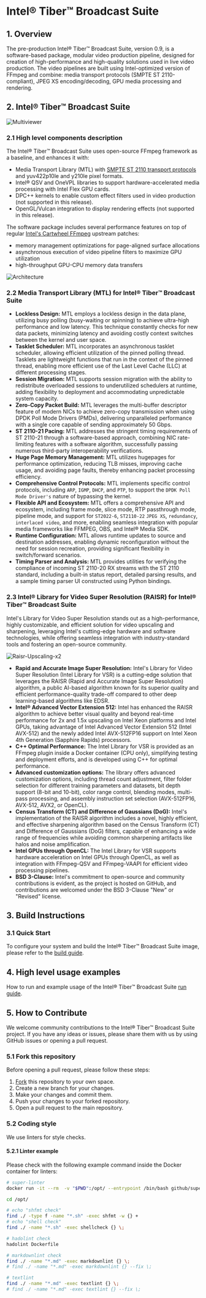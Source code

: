 # Intel® Tiber™ Broadcast Suite

## 1. Overview

The pre-production Intel® Tiber™ Broadcast Suite, version 0.9, is a software-based package, modular video production pipeline, designed for creation of high-performance and high-quality solutions used in live video production.
The video pipelines are built using Intel-optimized version of FFmpeg and combine: media transport protocols (SMPTE ST 2110-compliant), JPEG XS encoding/decoding, GPU media processing and rendering.

## 2. Intel® Tiber™ Broadcast Suite

![Multiviewer](images/all-in-one.png)

### 2.1 High level components description

The Intel® Tiber™ Broadcast Suite uses open-source FFmpeg framework as a baseline, and enhances it with:
- Media Transport Library (MTL) with [SMPTE ST 2110 transport protocols](https://www.smpte.org/standards/st2110) and yuv422p10le and y210le pixel formats.
- Intel® QSV and OneVPL libraries to support hardware-accelerated media processing with Intel Flex GPU cards.
- DPC++ kernels to enable custom effect filters used in video production (not supported in this release).
- OpenGL/Vulcan integration to display rendering effects (not supported in this release).

The software package includes several performance features on top of regular [Intel's Cartwheel FFmpeg](https://github.com/intel/cartwheel-ffmpeg/) upstream patches:
- memory management optimizations for page-aligned surface allocations
- asynchronous execution of video pipeline filters to maximize GPU utilization
- high-throughput GPU-CPU memory data transfers

![Architecture](images/sw-architecture.png)

### 2.2 Media Transport Library (MTL) for Intel® Tiber™ Broadcast Suite

- **Lockless Design:** MTL employs a lockless design in the data plane, utilizing busy polling (busy-waiting or spinning) to achieve ultra-high performance and low latency. This technique constantly checks for new data packets, minimizing latency and avoiding costly context switches between the kernel and user space.
- **Tasklet Scheduler:** MTL incorporates an asynchronous tasklet scheduler, allowing efficient utilization of the pinned polling thread. Tasklets are lightweight functions that run in the context of the pinned thread, enabling more efficient use of the Last Level Cache (LLC) at different processing stages.
- **Session Migration:** MTL supports session migration with the ability to redistribute overloaded sessions to underutilized schedulers at runtime, adding flexibility to deployment and accommodating unpredictable system capacity.
- **Zero-Copy Packet Build:** MTL leverages the multi-buffer descriptor feature of modern NICs to achieve zero-copy transmission when using DPDK Poll Mode Drivers (PMDs), delivering unparalleled performance with a single core capable of sending approximately 50 Gbps.
- **ST 2110-21 Pacing:** MTL addresses the stringent timing requirements of ST 2110-21 through a software-based approach, combining NIC rate-limiting features with a software algorithm, successfully passing numerous third-party interoperability verifications.
- **Huge Page Memory Management:** MTL utilizes hugepages for performance optimization, reducing TLB misses, improving cache usage, and avoiding page faults, thereby enhancing packet processing efficiency.
- **Comprehensive Control Protocols:** MTL implements specific control protocols, including `ARP`, `IGMP`, `DHCP`, and `PTP`, to support the `DPDK Poll Mode Driver's` nature of bypassing the kernel.
- **Flexible API and Ecosystem:** MTL offers a comprehensive API and ecosystem, including frame mode, slice mode, RTP passthrough mode, pipeline mode, and support for `ST2022-6`, `ST2110-22` `JPEG XS`, `redundancy`, `interlaced video`, and more, enabling seamless integration with popular media frameworks like FFMPEG, OBS, and Intel® Media SDK.
- **Runtime Configuration:** MTL allows runtime updates to source and destination addresses, enabling dynamic reconfiguration without the need for session recreation, providing significant flexibility in switch/forward scenarios.
- **Timing Parser and Analysis:** MTL provides utilities for verifying the compliance of incoming ST 2110-20 RX streams with the ST 2110 standard, including a built-in status report, detailed parsing results, and a sample timing parser UI constructed using Python bindings.

### 2.3 Intel® Library for Video Super Resolution (RAISR) for Intel® Tiber™ Broadcast Suite

Intel's Library for Video Super Resolution stands out as a high-performance, highly customizable, and efficient solution for video upscaling and sharpening, leveraging Intel's cutting-edge hardware and software technologies, while offering seamless integration with industry-standard tools and fostering an open-source community.

![Raisr-Upscaling-x2](images/raisr-upscaling.png)

- **Rapid and Accurate Image Super Resolution:** Intel's Library for Video Super Resolution (Intel Library for VSR) is a cutting-edge solution that leverages the RAISR (Rapid and Accurate Image Super Resolution) algorithm, a public AI-based algorithm known for its superior quality and efficient performance-quality trade-off compared to other deep learning-based algorithms like EDSR.
- **Intel® Advanced Vector Extension 512:** Intel has enhanced the RAISR algorithm to achieve better visual quality and beyond real-time performance for 2x and 1.5x upscaling on Intel Xeon platforms and Intel GPUs, taking advantage of Intel Advanced Vector Extension 512 (Intel AVX-512) and the newly added Intel AVX-512FP16 support on Intel Xeon 4th Generation (Sapphire Rapids) processors.
- **C++ Optimal Performance:** The Intel Library for VSR is provided as an FFmpeg plugin inside a Docker container (CPU only), simplifying testing and deployment efforts, and is developed using C++ for optimal performance.
- **Advanced customization options:** The library offers advanced customization options, including thread count adjustment, filter folder selection for different training parameters and datasets, bit depth support (8-bit and 10-bit), color range control, blending modes, multi-pass processing, and assembly instruction set selection (AVX-512FP16, AVX-512, AVX2, or OpenCL).
- **Census Transform (CT) and Difference of Gaussians (DoG):** Intel's implementation of the RAISR algorithm includes a novel, highly efficient, and effective sharpening algorithm based on the Census Transform (CT) and Difference of Gaussians (DoG) filters, capable of enhancing a wide range of frequencies while avoiding common sharpening artifacts like halos and noise amplification.
- **Intel GPUs through OpenCL:** The Intel Library for VSR supports hardware acceleration on Intel GPUs through OpenCL, as well as integration with FFmpeg-QSV and FFmpeg-VAAPI for efficient video processing pipelines.
- **BSD 3-Clause:** Intel's commitment to open-source and community contributions is evident, as the project is hosted on GitHub, and contributions are welcomed under the BSD 3-Clause "New" or "Revised" license.

## 3. Build Instructions

### 3.1 Quick Start

To configure your system and build the Intel® Tiber™ Broadcast Suite image, please refer to the [build guide](build.md).

## 4. High level usage examples

How to run and example usage of the Intel® Tiber™ Broadcast Suite [run guide](run.md).

## 5. How to Contribute

We welcome community contributions to the Intel® Tiber™ Broadcast Suite project. If you have any ideas or issues, please share them with us by using GitHub issues or opening a pull request.

### 5.1 Fork this repository

Before opening a pull request, please follow these steps:

1. [Fork](https://github.com/OpenVisualCloud/Intel-Tiber-Broadcast-Suite/fork) this repository to your own space.
2. Create a new branch for your changes.
3. Make your changes and commit them.
4. Push your changes to your forked repository.
5. Open a pull request to the main repository.

### 5.2 Coding style

We use linters for style checks.

#### 5.2.1 Linter example

Please check with the following example command inside the Docker container for linters:

```bash
# super-linter
docker run -it --rm  -v "$PWD":/opt/ --entrypoint /bin/bash github/super-linter

cd /opt/

# echo "shfmt check"
find ./ -type f -name "*.sh" -exec shfmt -w {} +
# echo "shell check"
find ./ -name "*.sh" -exec shellcheck {} \;

# hadolint check
hadolint Dockerfile

# markdownlint check
find ./ -name "*.md" -exec markdownlint {} \;
# find ./ -name "*.md" -exec markdownlint {} --fix \;

# textlint
find ./ -name "*.md" -exec textlint {} \;
# find ./ -name "*.md" -exec textlint {} --fix \;
```

